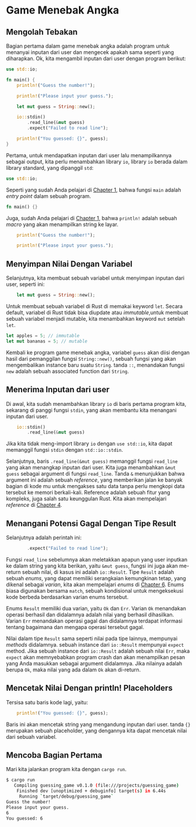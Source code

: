 # Game Menebak Angka

## Mengolah Tebakan

Bagian pertama dalam game menebak angka adalah program untuk menanyai inputan dari user dan mengecek apakah sama seperti yang diharapkan. Ok, kita mengambil inputan dari user dengan program berikut:

```rust
use std::io;

fn main() {
    println!("Guess the number!");

    println!("Please input your guess.");

    let mut guess = String::new();

    io::stdin()
        .read_line(&mut guess)
        .expect("Failed to read line");

    println!("You guessed: {}", guess);
}
```

Pertama, untuk mendapatkan inputan dari user lalu menampilkannya sebagai output, kita perlu menambahkan library `io`, library `io` berada dalam library standard, yang dipanggil `std`:

```rust
use std::io;
```

Seperti yang sudah Anda pelajari di [Chapter 1](../01_getting_started), bahwa fungsi `main` adalah *entry point* dalam sebuah program.

```rust
fn main() {}
```

Juga, sudah Anda pelajari di [Chapter 1](../01_getting_started), bahwa `println!` adalah sebuah *macro* yang akan menampilkan string ke layar.

```rust
    println!("Guess the number!");

    println!("Please input your guess.");
```

## Menyimpan Nilai Dengan Variabel

Selanjutnya, kita membuat sebuah variabel untuk menyimpan inputan dari user, seperti ini:

```rust
    let mut guess = String::new();
```

Untuk membuat sebuah variabel di Rust di memakai keyword `let`. Secara default, variabel di Rust tidak bisa diupdate atau *immutable*,untuk membuat sebuah variabel menjadi mutable, kita menambahkan keyword `mut` setelah `let`.

```rust
let apples = 5; // immutable
let mut bananas = 5; // mutable
```

Kembali ke program game menebak angka, variabel `guess` akan diisi dengan hasil dari pemanggilan fungsi `String::new()`, sebuah fungsi yang akan mengembalikan instance baru suatu `String`. tanda `::`, menandakan fungsi `new` adalah sebuah associated function dari `String`.

## Menerima Inputan dari user

Di awal, kita sudah menambahkan library `io` di baris pertama program kita, sekarang di panggi fungsi `stdin`, yang akan membantu kita menangani inputan dari user.

```rust
    io::stdin()
        .read_line(&mut guess)
```

Jika kita tidak meng-import library `io` dengan `use std::io`, kita dapat memanggil fungsi `stdin` dengan `std::io::stdin`. 

Selanjutnya, baris `.read_line(&mut guess)` memanggil fungsi `read_line` yang akan menangkap inputan dari user. Kita juga menambahkan `&mut guess` sebagai argument di fungsi `read_line`. Tanda `&` menunjukkan bahwa argument ini adalah sebuah *reference*, yang memberikan jalan ke banyak bagian di kode mu untuk mengakses satu data tanpa perlu mengkopi data tersebut ke memori berkali-kali. Reference adalah sebuah fitur yang kompleks, juga salah satu keunggulan Rust. Kita akan mempelajari *reference* di [Chapter 4](../04_understanding_ownership).

## Menangani Potensi Gagal Dengan Tipe Result

Selanjutnya adalah perintah ini:

```rust
        .expect("Failed to read line");
```

Fungsi `read_line` sebelumnya akan meletakkan apapun yang user inputkan ke dalam string yang kita berikan, yaitu `&mut guess`, fungsi ini juga akan me-return sebuah nilai, di kasus ini adalah `io::Result`. Tipe `Result` adalah sebuah *enums*, yang dapat memiliki serangkaian kemungkinan tetap, yang dikenal sebagai *varian*, kita akan mempelajari *enums* di [Chapter 6](../06_enums_and_pattern_matching). Enums biasa digunakan bersama `match`, sebuah kondisional untuk mengeksekusi kode berbeda berdasarkan varian enums tersebut.

Enums `Result` memiliki dua varian, yaitu `Ok` dan `Err`. Varian `Ok` menandakan operasi berhasil dan didalamnya adalah nilai yang berhasil dihasilkan. Varian `Err` menandakan operasi gagal dan didalamnya terdapat informasi tentang bagaimana dan mengapa operasi tersebut gagal.

Nilai dalam tipe `Result` sama seperti nilai pada tipe lainnya, mempunyai *methods* didalamnya. sebuah instance dari `io::Result` mempunyai `expect` method. Jika sebuah instance dari `io::Result` adalah sebuah nilai `Err`, maka `expect` akan memnyebabkan program crash dan akan menampilkan pesan yang Anda masukkan sebagai argument didalamnya. Jika nilainya adalah berupa `Ok`, maka nilai yang ada dalam `Ok` akan di-return.

## Mencetak Nilai Dengan println! Placeholders

Tersisa satu baris kode lagi, yaitu:

```rust
    println!("You guessed: {}", guess);
```

Baris ini akan mencetak string yang mengandung inputan dari user. tanda `{}` merupakan sebuah placeholder, yang dengannya kita dapat mencetak nilai dari sebuah variabel.

## Mencoba Bagian Pertama

Mari kita jalankan program kita dengan `cargo run`.

```bash
$ cargo run
   Compiling guessing_game v0.1.0 (file:///projects/guessing_game)
    Finished dev [unoptimized + debuginfo] target(s) in 6.44s
     Running `target/debug/guessing_game`
Guess the number!
Please input your guess.
6
You guessed: 6
```
